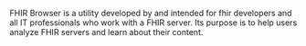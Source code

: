 FHIR Browser is a utility developed by and intended for fhir developers and all IT professionals who work with a FHIR server.
Its purpose is to help users analyze FHIR servers and learn about their content.